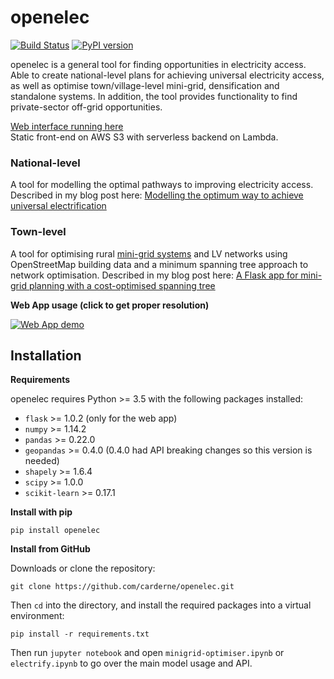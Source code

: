 # openelec
[![Build Status](https://travis-ci.org/carderne/openelec.svg?branch=master)](https://travis-ci.org/carderne/openelec) [![PyPI version](https://badge.fury.io/py/openelec.svg)](https://badge.fury.io/py/openelec) 

openelec is a general tool for finding opportunities in electricity access. Able to create national-level plans for achieving universal electricity access, as well as optimise town/village-level mini-grid, densification and standalone systems. In addition, the tool provides functionality to find private-sector off-grid opportunities.

[Web interface running here](https://openelec.me/)  
Static front-end on AWS S3 with serverless backend on Lambda.

### National-level

A tool for modelling the optimal pathways to improving electricity access. Described in my blog post here: [Modelling the optimum way to achieve universal electrification](https://rdrn.me/modelling-universal-electrification/)

### Town-level

A tool for optimising rural [mini-grid systems](https://energypedia.info/wiki/Mini_Grids) and LV networks using OpenStreetMap building data and a minimum spanning tree approach to network optimisation. Described in my blog post here: [A Flask app for mini-grid planning with a cost-optimised spanning tree](https://rdrn.me/flask-optimize-minigrid/)

**Web App usage (click to get proper resolution)**

[![Web App demo](https://thumbs.gfycat.com/FocusedMasculineLamb-size_restricted.gif)](https://openelec.me/index.html#modalVideo)

Installation
--------

**Requirements**

openelec requires Python >= 3.5 with the following packages installed:

- ``flask`` >= 1.0.2 (only for the web app)
- ``numpy`` >= 1.14.2
- ``pandas`` >= 0.22.0
- ``geopandas`` >= 0.4.0 (0.4.0 had API breaking changes so this version is needed)
- ``shapely`` >= 1.6.4
- ``scipy`` >= 1.0.0
- ``scikit-learn`` >= 0.17.1

**Install with pip**

```
pip install openelec
```

**Install from GitHub**

Downloads or clone the repository:

```
git clone https://github.com/carderne/openelec.git
```

Then ``cd`` into the directory, and install the required packages into a virtual environment:

```
pip install -r requirements.txt
```

Then run ``jupyter notebook`` and open ``minigrid-optimiser.ipynb``  or `electrify.ipynb` to go over the main model usage and API.
